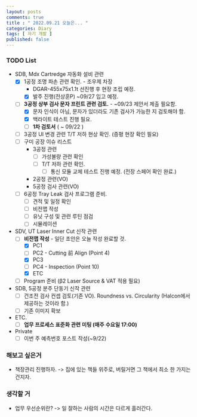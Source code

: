 ```yaml
---
layout: posts
comments: true
title : " 2022.09.21 오늘은... "
categories: Diary
tags: [ 자기 개발 ]
published: false
---
```


### TODO List
- SDB, Mdx Cartredge 자동화 설비 관련
   - [x] 1공정 조명 파손 관련 확인. - 조우제 차장
      - DGAR-455x75x1.1t 선진행 후 현장 조립 예정.
      - [x] 발주 진행(전상훈P) ~09/27 입고 예정.
   - [ ] **3공정 상부 검사 문자 프린트 관련 검토.** - ~09/23 제안서 제출 필요함. 
      - [x] 문자 인식이 아님, 문자가 있더라도 기존 검사가 가능한 지 검토해야 함.
      - [x] 백라이트 테스트 진행 필요.      
      - [ ] **1차 검토서** ( ~ 09/22 )
   - [ ] 3공정 UI 변경 관련 T/T 저하 현상 확인. (증평 현장 확인 필요)
   - [ ] 구미 공장 이슈 리스트
      - 3공정 관련
         - [ ] 가성불량 관련 확인
         - [ ] T/T 저하 관련 확인. 
            - [ ] 통신 모듈 교체 테스트 진행 예정. (전장 스페어 확인 완료.)
      - 2공정 관련(VO)
      - 5공정 검사 관련(VO)
   - [ ] 6공정 Tray Leak 검사 프로그램 준비.
      - [ ] 견적 및 일정 확인
      - [ ] 비전맵 작성
      - [ ] 유닛 구성 및 관련 루틴 점검
      - [ ] 시뮬레이션

- SDV, UT Laser Inner Cut 신작 관련
   - [ ] **비전맵 작성** - 일단 초안은 오늘 작성 완료할 것.
      - [x] PC1
      - [ ] PC2 - Cutting 前 Align (Point 4)
      - [x] PC3
      - [ ] PC4 - Inspection (Point 10)
      - [x] ETC
   - [ ] Program 준비 (β2 Laser Source & VAT 적용 필요)

- SDB, 5공정 분주 단동기 신작 관련
   - [ ] 건조전 검사 컨셉 검토(기존 VO). Roundness vs. Circularity (Halcon에서 제공하는 것이라 함.)
   - [ ] 기존 이미지 확보

- ETC.
   - [ ] **업무 프로세스 표준화 관련 미팅 (매주 수요일 17:00)**

- Private
   - [ ] 이번 주 예측번호 포스트 작성(~9/22)

### 해보고 싶은거
- 책장관리 진행하자. -> 집에 있는 책들 위주로, 버릴거면 그 책에서 최소 한 가지는 건지자.

### 생각할 거
- 업무 우선순위란? -> 일 잘하는 사람의 시간은 다르게 흘러간다.